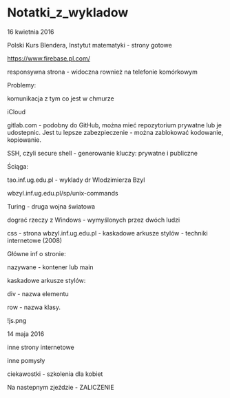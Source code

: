 # Notatki_z_wykladow

16 kwietnia 2016

Polski Kurs Blendera, Instytut matematyki - strony gotowe

https://www.firebase.pl.com/

responsywna strona - widoczna rownież na telefonie komórkowym

Problemy:

  komunikacja z tym co jest w chmurze
  
  iCloud

gitlab.com - podobny do GitHub, można mieć repozytorium prywatne lub je udostepnic. Jest tu lepsze zabezpieczenie - można zablokować kodowanie, kopiowanie.

SSH, czyli secure shell - generowanie kluczy: prywatne i publiczne

Ściąga:

  tao.inf.ug.edu.pl - wyklady dr Wlodzimierza Bzyl

  wbzyl.inf.ug.edu.pl/sp/unix-commands

Turing - druga wojna światowa

dograć rzeczy z Windows - wymyślonych  przez dwóch ludzi

css - strona wbzyl.inf.ug.edu.pl - kaskadowe arkusze stylów - techniki internetowe (2008)

Główne inf o stronie:

  nazywane - kontener lub main

kaskadowe arkusze stylów:

  div - nazwa elementu

  row - nazwa klasy.
  
 !js.png
 
14 maja 2016

inne strony internetowe

inne pomysły

ciekawostki - szkolenia dla kobiet

Na nastepnym zjeździe - ZALICZENIE 


  
  
